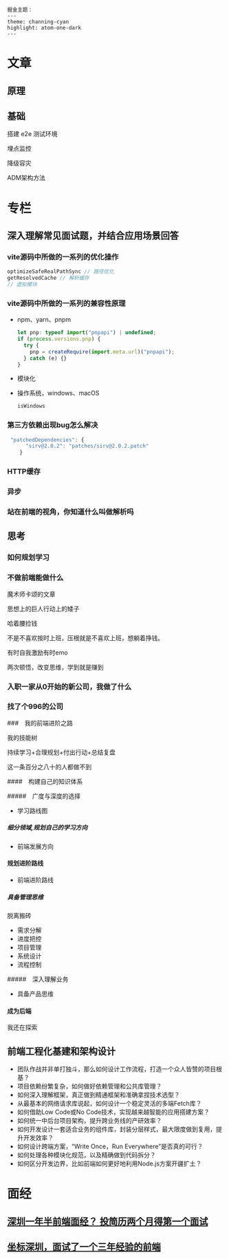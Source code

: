 

```
掘金主题： 
---
theme: channing-cyan
highlight: atom-one-dark
---
```

# 文章

## 原理

## 基础

搭建 e2e 测试环境

埋点监控

降级容灾

ADM架构方法

# 专栏

## 深入理解常见面试题，并结合应用场景回答

### vite源码中所做的一系列的优化操作

```js
optimizeSafeRealPathSync // 路径优化
getResolvedCache // 解析缓存
// 虚拟模块    
```

### vite源码中所做的一系列的兼容性原理

- npm、yarn、pnpm

  ````js
  let pnp: typeof import("pnpapi") | undefined;
  if (process.versions.pnp) {
    try {
      pnp = createRequire(import.meta.url)("pnpapi");
    } catch (e) {}
  }
  ````

- 模块化

- 操作系统，windows、macOS

  ````js
  isWindows
  ````

### 第三方依赖出现bug怎么解决

````js
 "patchedDependencies": {
      "sirv@2.0.2": "patches/sirv@2.0.2.patch"
    }
````

### HTTP缓存

### 异步

### 站在前端的视角，你知道什么叫做解析吗

## 思考

### 如何规划学习

### 不做前端能做什么

魔术师卡颂的文章

思想上的巨人行动上的矮子

哈着腰捡钱

不是不喜欢按时上班，压根就是不喜欢上班，想躺着挣钱。

有时自我激励有时emo

两次顿悟，改变思维，学到就是赚到

### 入职一家从0开始的新公司，我做了什么

### 找了个996的公司

###　我的前端进阶之路

我的技能树

持续学习+合理规划+付出行动+总结复盘

这一条百分之八十的人都做不到

####　构建自己的知识体系

#####　广度与深度的选择

- 学习路线图

##### 细分领域,规划自己的学习方向

- 前端发展方向

#### 规划进阶路线

- 前端进阶路线

##### 具备管理思维

脱离搬砖

- 需求分解
- 进度把控
- 项目管理
- 系统设计
- 流程控制

#####　深入理解业务

- 具备产品思维

#### 成为后端

我还在探索

## 前端工程化基建和架构设计

- 团队作战并非单打独斗，那么如何设计工作流程，打造一个众人皆赞的项目根基？
- 项目依赖纷繁复杂，如何做好依赖管理和公共库管理？
- 如何深入理解框架，真正做到精通框架和准确拿捏技术选型？
- 从最基本的网络请求库说起，如何设计一个稳定灵活的多端Fetch库？
- 如何借助Low Code或No Code技术，实现越来越智能的应用搭建方案？
- 如何统一中后台项目架构，提升跨业务线的产研效率？
- 如何开发设计一套适合业务的组件库，封装分层样式，最大限度做到复用，提升开发效率？
- 如何设计跨端方案，“Write Once，Run Everywhere”是否真的可行？
- 如何处理各种模块化规范，以及精确做到代码拆分？
- 如何区分开发边界，比如前端如何更好地利用Node.js方案开疆扩土？

# 面经

## [深圳一年半前端面经？ 投简历两个月得第一个面试](https://juejin.cn/post/7239484016947724347)

## [坐标深圳，面试了一个三年经验的前端](https://juejin.cn/post/7271619706019774516)

